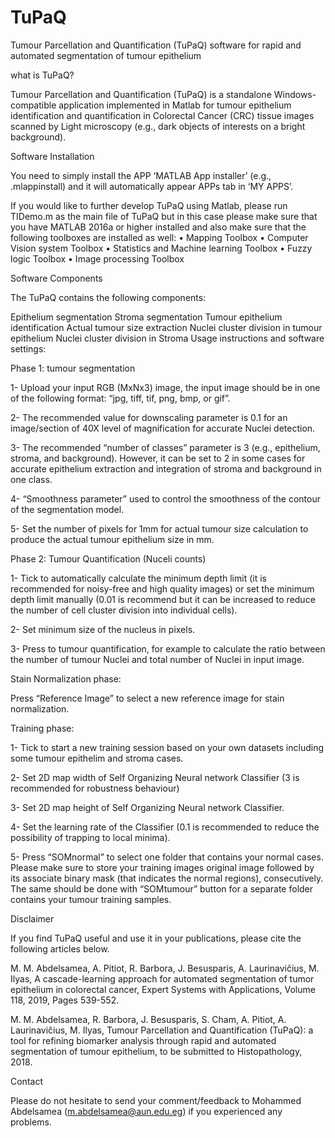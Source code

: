 # TuPaQ
Tumour Parcellation and Quantification (TuPaQ) software for rapid and automated segmentation of tumour epithelium

what is TuPaQ?

Tumour Parcellation and Quantification (TuPaQ) is a standalone Windows-compatible application implemented in Matlab for tumour epithelium identification and quantification in Colorectal Cancer (CRC) tissue images scanned by Light microscopy (e.g., dark objects of interests on a bright background).

Software Installation

You need to simply install the APP ‘MATLAB App installer’ (e.g., .mlappinstall) and it will automatically appear APPs tab in ‘MY APPS’.

If you would like to further develop TuPaQ using Matlab, please run TIDemo.m as the main file of TuPaQ but in this case please make sure that you have MATLAB 2016a or higher installed and also make sure that the following toolboxes are installed as well: •	Mapping Toolbox •	Computer Vision system Toolbox •	Statistics and Machine learning Toolbox •	Fuzzy logic Toolbox • Image processing Toolbox

Software Components

The TuPaQ contains the following components:

Epithelium segmentation
Stroma segmentation
Tumour epithelium identification
Actual tumour size extraction
Nuclei cluster division in tumour epithelium
Nuclei cluster division in Stroma
Usage instructions and software settings:

Phase 1: tumour segmentation

1- Upload your input RGB (MxNx3) image, the input image should be in one of the following format: “jpg, tiff, tif, png, bmp, or gif”.

2- The recommended value for downscaling parameter is 0.1 for an image/section of 40X level of magnification for accurate Nuclei detection.

3-	The recommended “number of classes” parameter is 3 (e.g., epithelium, stroma, and background). However, it can be set to 2 in some cases for accurate epithelium extraction and integration of stroma and background in one class.

4-	“Smoothness parameter” used to control the smoothness of the contour of the segmentation model.

5-	Set the number of pixels for 1mm for actual tumour size calculation to produce the actual tumour epithelium size in mm.

Phase 2: Tumour Quantification (Nuceli counts)

1-	Tick to automatically calculate the minimum depth limit (it is recommended for noisy-free and high quality images) or set the minimum depth limit manually (0.01 is recommend but it can be increased to reduce the number of cell cluster division into individual cells).

2-	Set minimum size of the nucleus in pixels.

3-	Press to tumour quantification, for example to calculate the ratio between the number of tumour Nuclei and total number of Nuclei in input image.

Stain Normalization phase:

Press “Reference Image” to select a new reference image for stain normalization.

Training phase:

1-	Tick to start a new training session based on your own datasets including some tumour epithelim and stroma cases.

2-	Set 2D map width of Self Organizing Neural network Classifier (3 is recommended for robustness behaviour)

3-	Set 2D map height of Self Organizing Neural network Classifier.

4-	Set the learning rate of the Classifier (0.1 is recommended to reduce the possibility of trapping to local minima).

5-	Press “SOMnormal” to select one folder that contains your normal cases. Please make sure to store your training images original image followed by its associate binary mask (that indicates the normal regions), consecutively. The same should be done with “SOMtumour” button for a separate folder contains your tumour training samples.

Disclaimer

If you find TuPaQ useful and use it in your publications, please cite the following articles below.

M. M. Abdelsamea, A. Pitiot, R. Barbora, J. Besusparis, A. Laurinavičius, M. Ilyas, A cascade-learning approach for automated segmentation of tumor epithelium in colorectal cancer, Expert Systems with Applications, Volume 118, 2019, Pages 539-552.

M. M. Abdelsamea, R. Barbora, J. Besusparis, S. Cham, A. Pitiot, A. Laurinavičius, M. Ilyas, Tumour Parcellation and Quantification (TuPaQ): a tool for refining biomarker analysis through rapid and automated segmentation of tumour epithelium, to be submitted to Histopathology, 2018.

Contact

Please do not hesitate to send your comment/feedback to Mohammed Abdelsamea (m.abdelsamea@aun.edu.eg) if you experienced any problems.
